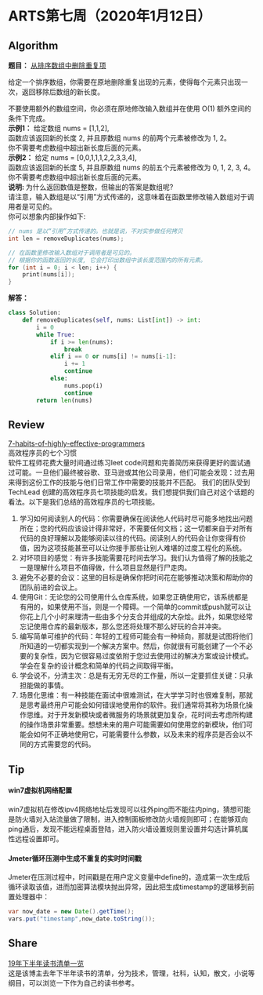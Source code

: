 # ARTS第七周（2020年1月12日）
## Algorithm<br/>
<b>题目：</b> [从排序数组中删除重复项](https://leetcode-cn.com/explore/interview/card/top-interview-questions-easy/1/array/21/)

给定一个排序数组，你需要在原地删除重复出现的元素，使得每个元素只出现一次，返回移除后数组的新长度。

不要使用额外的数组空间，你必须在原地修改输入数组并在使用 O(1) 额外空间的条件下完成。<br>
<b>示例1：</b> 
给定数组 nums = [1,1,2], <br>
函数应该返回新的长度 2, 并且原数组 nums 的前两个元素被修改为 1, 2。 <br>
你不需要考虑数组中超出新长度后面的元素。<br>
<b>示例2：</b> 
给定 nums = [0,0,1,1,1,2,2,3,3,4], <br>
函数应该返回新的长度 5, 并且原数组 nums 的前五个元素被修改为 0, 1, 2, 3, 4。 <br>
你不需要考虑数组中超出新长度后面的元素。<br>
<b>说明: </b> 
为什么返回数值是整数，但输出的答案是数组呢?<br>
请注意，输入数组是以“引用”方式传递的，这意味着在函数里修改输入数组对于调用者是可见的。<br>
你可以想象内部操作如下:<br>
```C
// nums 是以“引用”方式传递的。也就是说，不对实参做任何拷贝
int len = removeDuplicates(nums);

// 在函数里修改输入数组对于调用者是可见的。
// 根据你的函数返回的长度, 它会打印出数组中该长度范围内的所有元素。
for (int i = 0; i < len; i++) {
    print(nums[i]);
}
```

<b>解答：</b>
```Python
class Solution:
    def removeDuplicates(self, nums: List[int]) -> int:
        i = 0
        while True:
            if i >= len(nums):
                break
            elif i == 0 or nums[i] != nums[i-1]:
                i += 1
                continue
            else:
                nums.pop(i)
                continue
        return len(nums)

```
## Review<br/>
[7-habits-of-highly-effective-programmers](https://dev.to/seattledataguy/7-habits-of-highly-effective-programmers-inspired-by-an-ex-google-techlead-humor-4b4k)<br>
高效程序员的七个习惯 <br>
软件工程师花费大量时间通过练习leet code问题和完善简历来获得更好的面试通过可能。一旦他们最终被谷歌、亚马逊或其他公司录用，他们可能会发现：过去用来得到这份工作的技能与他们日常工作中需要的技能并不匹配。
我们的团队受到 TechLead 创建的高效程序员七项技能的启发。我们想提供我们自己对这个话题的看法。以下是我们总结的高效程序员的七项技能。
1. 学习如何阅读别人的代码：你需要确保在阅读他人代码时尽可能多地找出问题所在；您的代码应该设计得非常好，不需要任何文档；这一切都来自于对所有代码的良好理解以及能够阅读以往的代码。阅读别人的代码会让你变得有价值，因为这项技能甚至可以让你接手那些让别人难堪的过度工程化的系统。
2. 对坏项目的感觉：有许多技能需要花时间去学习。我们认为值得了解的技能之一是理解什么项目不值得做，什么项目显然是行尸走肉。
3. 避免不必要的会议：这里的目标是确保你把时间花在能够推动决策和帮助你的团队前进的会议上。
4. 使用Git：无论您的公司使用什么仓库系统，如果您正确使用它，该系统都是有用的，如果使用不当，则是一个障碍。一个简单的commit或push就可以让你花上几个小时来理清一些由多个分支合并组成的大杂烩。此外，如果您经常忘记使用仓库的最新版本，那么您还将处理不那么好玩的合并冲突。
5. 编写简单可维护的代码：年轻的工程师可能会有一种倾向，那就是试图将他们所知道的一切都实现到一个解决方案中。然后，你就很有可能创建了一个不必要的复杂性，因为它很容易过度依附于您过去使用过的解决方案或设计模式。学会在复杂的设计概念和简单的代码之间取得平衡。
6. 学会说不，分清主次：总是有无穷无尽的工作量，所以一定要抓住关键：只承担能做的事情。
7. 场景化思维：有一种技能在面试中很难测试，在大学学习时也很难复制，那就是思考最终用户可能会如何错误地使用你的软件。我们通常将其称为场景化操作思维。对于开发新模块或者微服务的场景就更加复杂，花时间去考虑所构建的操作场景非常重要。想想未来的用户可能需要如何使用您的新模块，他们可能会如何不正确地使用它，可能需要什么参数，以及未来的程序员是否会以不同的方式需要您的代码。

## Tip<br/>
#### win7虚拟机网络配置
win7虚拟机在修改ipv4网络地址后发现可以往外ping而不能往内ping，猜想可能是防火墙对入站流量做了限制，进入控制面板修改防火墙规则即可；在能够双向ping通后，发现不能远程桌面登陆，进入防火墙设置规则里设置并勾选计算机属性远程设置即可。<br>
#### Jmeter循环压测中生成不重复的实时时间戳
Jmeter在压测过程中，时间戳是在用户定义变量中define的，造成第一次生成后循环读取该值，进而加密算法模块抛出异常，因此把生成timestamp的逻辑移到前置处理器中：
```Java
var now_date = new Date().getTime();
vars.put("timestamp",now_date.toString());
```

## Share<br/>
[19年下半年读书清单一览](https://www.cnblogs.com/imyalost/p/12058971.html)<br>
这是该博主去年下半年读书的清单，分为技术，管理，社科，认知，散文，小说等纲目，可以浏览一下作为自己的读书参考。
